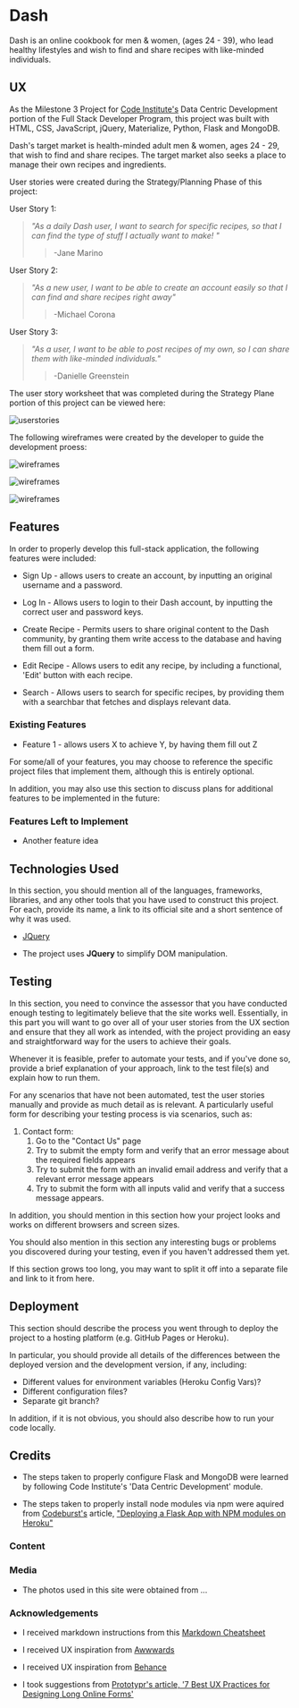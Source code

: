 # Dash

Dash is an online cookbook for men & women, (ages 24 - 39), who lead healthy lifestyles and wish to find and share recipes with like-minded individuals.

## UX

As the Milestone 3 Project for [Code Institute's](https://codeinstitute.net/) Data Centric Development portion of the Full Stack Developer Program, this project was built with HTML, CSS, JavaScript, jQuery, Materialize, Python, Flask and MongoDB.

Dash's target market is health-minded adult men & women, ages 24 - 29, that wish to find and share recipes. The target market also seeks a place to manage their own recipes and ingredients.

User stories were created during the Strategy/Planning Phase of this project:

User Story 1:

> *"As a daily Dash user, I want to search for specific recipes, so that I can find the type of stuff I actually want to make! "*
>> -Jane Marino

User Story 2:

> *"As a new user, I want to be able to create an account easily so that I can find and share recipes right away"*
>> -Michael Corona

User Story 3:

> *"As a user, I want to be able to post recipes of my own, so I can share them with like-minded individuals."*
>> -Danielle Greenstein

The user story worksheet that was completed during the Strategy Plane portion of this project can be viewed here:

![userstories](wireframes/userstories.jpg)

 The following wireframes were created by the developer to guide the development proess:

![wireframes](wireframes/desktop.jpg)

![wireframes](wireframes/tablet.jpg)

![wireframes](wireframes/mobile.jpg)

## Features

In order to properly develop this full-stack application, the following features were included:

- Sign Up - allows users to create an account, by inputting an original username and a password.

- Log In - Allows users to login to their Dash account, by inputting the correct user and password keys.

- Create Recipe - Permits users to share original content to the Dash community, by granting them write access to the database and having them fill out a form.

- Edit Recipe - Allows users to edit any recipe, by including a functional, 'Edit' button with each recipe.

- Search - Allows users to search for specific recipes, by providing them with a searchbar that fetches and displays relevant data.

### Existing Features

- Feature 1 - allows users X to achieve Y, by having them fill out Z

For some/all of your features, you may choose to reference the specific project files that implement them, although this is entirely optional.

In addition, you may also use this section to discuss plans for additional features to be implemented in the future:

### Features Left to Implement

- Another feature idea

## Technologies Used

In this section, you should mention all of the languages, frameworks, libraries, and any other tools that you have used to construct this project. For each, provide its name, a link to its official site and a short sentence of why it was used.

- [JQuery](https://jquery.com)

- The project uses **JQuery** to simplify DOM manipulation.

## Testing

In this section, you need to convince the assessor that you have conducted enough testing to legitimately believe that the site works well. Essentially, in this part you will want to go over all of your user stories from the UX section and ensure that they all work as intended, with the project providing an easy and straightforward way for the users to achieve their goals.

Whenever it is feasible, prefer to automate your tests, and if you've done so, provide a brief explanation of your approach, link to the test file(s) and explain how to run them.

For any scenarios that have not been automated, test the user stories manually and provide as much detail as is relevant. A particularly useful form for describing your testing process is via scenarios, such as:

1. Contact form:
    1. Go to the "Contact Us" page
    2. Try to submit the empty form and verify that an error message about the required fields appears
    3. Try to submit the form with an invalid email address and verify that a relevant error message appears
    4. Try to submit the form with all inputs valid and verify that a success message appears.

In addition, you should mention in this section how your project looks and works on different browsers and screen sizes.

You should also mention in this section any interesting bugs or problems you discovered during your testing, even if you haven't addressed them yet.

If this section grows too long, you may want to split it off into a separate file and link to it from here.

## Deployment

This section should describe the process you went through to deploy the project to a hosting platform (e.g. GitHub Pages or Heroku).

In particular, you should provide all details of the differences between the deployed version and the development version, if any, including:

- Different values for environment variables (Heroku Config Vars)?
- Different configuration files?
- Separate git branch?

In addition, if it is not obvious, you should also describe how to run your code locally.

## Credits

- The steps taken to properly configure Flask and MongoDB were learned by following Code Institute's 'Data Centric Development' module.

- The steps taken to properly install node modules via npm were aquired from [Codeburst's](https://codeburst.io) article, ["Deploying a Flask App with NPM modules on Heroku"](https://codeburst.io/deploying-a-flask-app-with-npm-modules-on-heroku-203a73ec5654)

### Content

### Media

- The photos used in this site were obtained from ...

### Acknowledgements

- I received markdown instructions from this [Markdown Cheatsheet](https://github.com/adam-p/markdown-here/wiki/Markdown-Cheatsheet#blockquotes)

- I received UX inspiration from [Awwwards](https://www.awwwards.com)

- I received UX inspiration from [Behance](https://www.behance.net)

- I took suggestions from [Prototypr's article, '7 Best UX Practices for Designing Long Online Forms'](https://blog.prototypr.io/seven-best-ux-practices-for-designing-long-online-forms-6a670e488bad)
